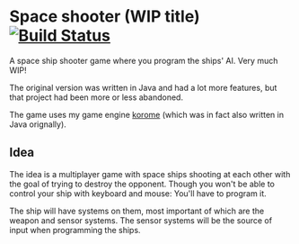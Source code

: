 # Space shooter (WIP title) [![Build Status](https://travis-ci.org/LFalch/space-shooter.svg?branch=master)](https://travis-ci.org/LFalch/space-shooter)

A space ship shooter game where you program the ships' AI. Very much WIP!

The original version was written in Java and had a lot more features, but that
project had been more or less abandoned.

The game uses my game engine [korome](https://github.com/LFalch/korome) (which
was in fact also written in Java orignally).

## Idea

The idea is a multiplayer game with space ships shooting at each other with the
goal of trying to destroy the opponent. Though you won't be able to control your
ship with keyboard and mouse: You'll have to program it.

The ship will have systems on them, most important of which are the weapon and
sensor systems. The sensor systems will be the source of input when
programming the ships.
